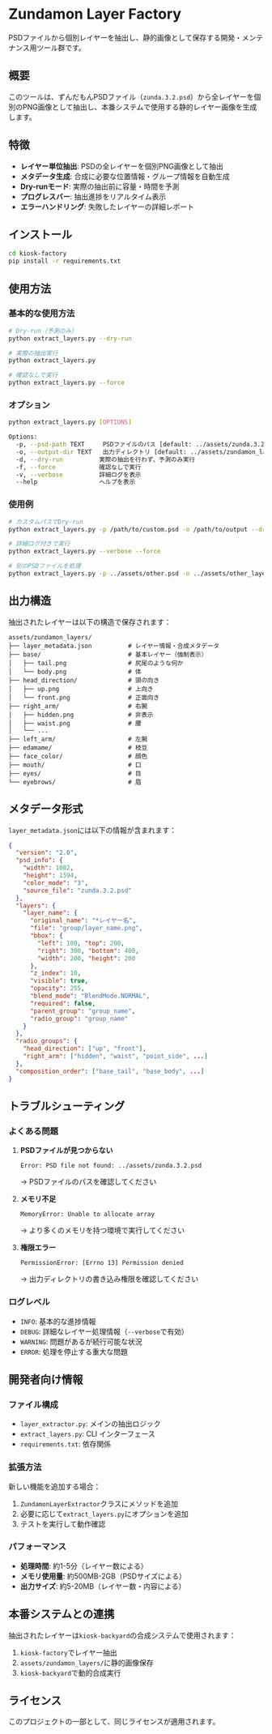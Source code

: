 # Zundamon Layer Factory

PSDファイルから個別レイヤーを抽出し、静的画像として保存する開発・メンテナンス用ツール群です。

## 概要

このツールは、ずんだもんPSDファイル（`zunda.3.2.psd`）から全レイヤーを個別のPNG画像として抽出し、本番システムで使用する静的レイヤー画像を生成します。

## 特徴

- **レイヤー単位抽出**: PSDの全レイヤーを個別PNG画像として抽出
- **メタデータ生成**: 合成に必要な位置情報・グループ情報を自動生成
- **Dry-runモード**: 実際の抽出前に容量・時間を予測
- **プログレスバー**: 抽出進捗をリアルタイム表示
- **エラーハンドリング**: 失敗したレイヤーの詳細レポート

## インストール

```bash
cd kiosk-factory
pip install -r requirements.txt
```

## 使用方法

### 基本的な使用方法

```bash
# Dry-run（予測のみ）
python extract_layers.py --dry-run

# 実際の抽出実行
python extract_layers.py

# 確認なしで実行
python extract_layers.py --force
```

### オプション

```bash
python extract_layers.py [OPTIONS]

Options:
  -p, --psd-path TEXT     PSDファイルのパス [default: ../assets/zunda.3.2.psd]
  -o, --output-dir TEXT   出力ディレクトリ [default: ../assets/zundamon_layers]
  -d, --dry-run          実際の抽出を行わず、予測のみ実行
  -f, --force            確認なしで実行
  -v, --verbose          詳細ログを表示
  --help                 ヘルプを表示
```

### 使用例

```bash
# カスタムパスでDry-run
python extract_layers.py -p /path/to/custom.psd -o /path/to/output --dry-run

# 詳細ログ付きで実行
python extract_layers.py --verbose --force

# 別のPSDファイルを処理
python extract_layers.py -p ../assets/other.psd -o ../assets/other_layers
```

## 出力構造

抽出されたレイヤーは以下の構造で保存されます：

```
assets/zundamon_layers/
├── layer_metadata.json          # レイヤー情報・合成メタデータ
├── base/                        # 基本レイヤー（強制表示）
│   ├── tail.png                 # 尻尾のような何か
│   └── body.png                 # 体
├── head_direction/              # 頭の向き
│   ├── up.png                   # 上向き
│   └── front.png                # 正面向き
├── right_arm/                   # 右腕
│   ├── hidden.png               # 非表示
│   ├── waist.png                # 腰
│   └── ...
├── left_arm/                    # 左腕
├── edamame/                     # 枝豆
├── face_color/                  # 顔色
├── mouth/                       # 口
├── eyes/                        # 目
└── eyebrows/                    # 眉
```

## メタデータ形式

`layer_metadata.json`には以下の情報が含まれます：

```json
{
  "version": "2.0",
  "psd_info": {
    "width": 1082,
    "height": 1594,
    "color_mode": "3",
    "source_file": "zunda.3.2.psd"
  },
  "layers": {
    "layer_name": {
      "original_name": "*レイヤー名",
      "file": "group/layer_name.png",
      "bbox": {
        "left": 100, "top": 200,
        "right": 300, "bottom": 400,
        "width": 200, "height": 200
      },
      "z_index": 10,
      "visible": true,
      "opacity": 255,
      "blend_mode": "BlendMode.NORMAL",
      "required": false,
      "parent_group": "group_name",
      "radio_group": "group_name"
    }
  },
  "radio_groups": {
    "head_direction": ["up", "front"],
    "right_arm": ["hidden", "waist", "point_side", ...]
  },
  "composition_order": ["base_tail", "base_body", ...]
}
```

## トラブルシューティング

### よくある問題

1. **PSDファイルが見つからない**
   ```
   Error: PSD file not found: ../assets/zunda.3.2.psd
   ```
   → PSDファイルのパスを確認してください

2. **メモリ不足**
   ```
   MemoryError: Unable to allocate array
   ```
   → より多くのメモリを持つ環境で実行してください

3. **権限エラー**
   ```
   PermissionError: [Errno 13] Permission denied
   ```
   → 出力ディレクトリの書き込み権限を確認してください

### ログレベル

- `INFO`: 基本的な進捗情報
- `DEBUG`: 詳細なレイヤー処理情報（`--verbose`で有効）
- `WARNING`: 問題があるが続行可能な状況
- `ERROR`: 処理を停止する重大な問題

## 開発者向け情報

### ファイル構成

- `layer_extractor.py`: メインの抽出ロジック
- `extract_layers.py`: CLI インターフェース
- `requirements.txt`: 依存関係

### 拡張方法

新しい機能を追加する場合：

1. `ZundamonLayerExtractor`クラスにメソッドを追加
2. 必要に応じて`extract_layers.py`にオプションを追加
3. テストを実行して動作確認

### パフォーマンス

- **処理時間**: 約1-5分（レイヤー数による）
- **メモリ使用量**: 約500MB-2GB（PSDサイズによる）
- **出力サイズ**: 約5-20MB（レイヤー数・内容による）

## 本番システムとの連携

抽出されたレイヤーは`kiosk-backyard`の合成システムで使用されます：

1. `kiosk-factory`でレイヤー抽出
2. `assets/zundamon_layers/`に静的画像保存
3. `kiosk-backyard`で動的合成実行

## ライセンス

このプロジェクトの一部として、同じライセンスが適用されます。

